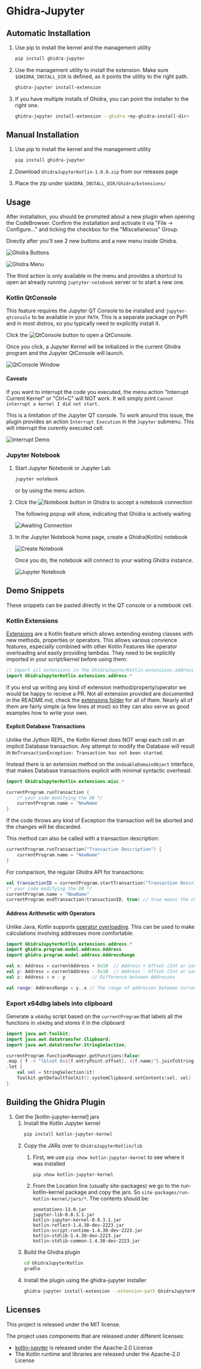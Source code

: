 # Ghidra-Jupyter

## Automatic Installation

1. Use pip to install the kernel and the management utility
    
    ```bash
   pip install ghidra-jupyter
    ```
   
2. Use the management utility to install the extension.
   Make sure `$GHIDRA_INSTALL_DIR` is defined,
   as it points the utility to the right path.

    ```bash
    ghidra-jupyter install-extension
   ```
   
3. If you have multiple installs of Ghidra,
   you can point the installer to the right one.
   
   ```bash
   ghidra-jupyter install-extension --ghidra <my-ghidra-install-dir>
   ```
   
## Manual Installation

1. Use pip to install the kernel and the management utility
    
    ```bash
   pip install ghidra-jupyter
    ```
   
2. Download `GhidraJupyterKotlin-1.0.0.zip` from our releases page
3. Place the zip under `$GHIDRA_INSTALL_DIR/Ghidra/Extensions/`
   
## Usage

After installation, you should be prompted about a new plugin when opening the CodeBrowser. Confirm the installation and activate it via "File -> Configure..." and ticking the checkbox for the "Miscellaneous" Group.

Directly after you'll see 2 new buttons and a new menu inside Ghidra.

![Ghidra Buttons](resources/readme/buttons.png)

![Ghidra Menu](resources/readme/menu.png)


The third action is only available in the menu and provides a shortcut
to open an already running `juptyter-notebook` server or to start a new one.


### Kotlin QtConsole

This feature requires the Jupyter QT Console to be installed and `jupyter-qtconsole` to be available in your `PATH`. This is a separate package on PyPI and in most distros, so you typically need to explicitly install it.

Click the ![QtConsole] button to open a QtConsole.

Once you click, a Jupyter Kernel will be initialized in the current Ghidra program
and the Jupyter QtConsole will launch.

![QtConsole Window](resources/readme/qtconsole_window.png)

#### Caveats

If you want to interrupt the code you executed, the menu action "Interrupt Current Kernel" or "Ctrl+C" will NOT work. It will simply print `Cannot interrupt a kernel I did not start.`

This is a limitation of the Jupyter QT console. To work around this issue, the plugin provides an action `Interrupt Execution` in the `Jupyter` submenu. This will interrupt the curently executed cell:

![Interrupt Demo](resources/readme/interrupt_demo.png)


### Jupyter Notebook

1. Start Jupyter Notebook or Jupyter Lab
   
   ```bash
   jupyter notebook
   ```
   
   or by using the menu action.

2. Click the ![Notebook] button in Ghidra to accept a notebook connection

   The following popup will show, indicating that Ghidra is actively waiting

   ![Awaiting Connection](resources/readme/waiting.png)

3. In the Jupyter Notebook home page, create a Ghidra(Kotlin) notebook

   ![Create Notebook](resources/readme/create_notebook.png)

   Once you do, the notebook will connect to your waiting Ghidra instance.
   
   ![Jupyter Notebook](resources/readme/notebook_view.png)

[QtConsole]:resources/readme/qtconsole.png
[Notebook]:resources/readme/notebook.png

## Demo Snippets

These snippets can be pasted directly in the QT console or a notebook cell.

### Kotlin Extensions

[Extensions](https://kotlinlang.org/docs/extensions.html#extensions-are-resolved-statically) are a Kotlin feature which allows extending existing classes with new methods, properties or operators. This allows various convience features, especially combined with other Kotlin Features like operator overloading and easily providing lambdas. They need to be explicitly imported in your script/kernel before using them:

```kotlin
// Import all extensions in the GhidraJupyterKotlin.extensions.address package
import GhidraJupyterKotlin.extensions.address.*
```

If you end up writing any kind of extension method/property/operator we would be happy to recieve a PR.
Not all extension provided are documented in the README.md, check the [extensions folder](./GhidraJupyterKotlin/src/main/java/GhidraJupyterKotlin/extensions) for all of them. Nearly all of them are fairly simple (a few lines at most) so they can also serve as good examples how to write your own.

#### Explicit Database Transactions

Unlike the Jython REPL, the Kotlin Kernel does NOT wrap each cell in an implicit Database transaction. Any attempt to modify the Database will result in `NoTransactionException: Transaction has not been started`.

Instead there is an extension method on the `UndoableDomainObject` interface, that makes Database transactions explicit with minimal syntactic overhead:

```kotlin
import GhidraJupyterKotlin.extensions.misc.*

currentProgram.runTransaction {
	/* your code modifying the DB */
	currentProgram.name = "NewName
}
```

If the code throws any kind of Exception the transaction will be aborted and the changes will be discarded.

This method can also be called with a transaction description:
```kotlin
currentProgram.runTransaction("Transaction Description") {
	currentProgram.name = "NewName"
}
```

For comparison, the regular Ghidra API for transactions:
```kotlin
val transactionID = currentProgram.startTransaction("Transaction Description")
/* your code modifying the DB */
currentProgram.name = "NewName"
currentProgram.endTransaction(transactionID, true) // true means the changes should be commited to the DB
```



#### Address Arithmetic with Operators

Unlike Java, Kotlin supports [operator overloading](https://kotlinlang.org/docs/operator-overloading.html). This can be used to make calculations involving addresses more comfortable:

```kotlin
import GhidraJupyterKotlin.extensions.address.*
import ghidra.program.model.address.Address
import ghidra.program.model.address.AddressRange

val x: Address = currentAddress + 0x10  // Address + Offset (Int or Long)
val y: Address = currentAddress - 0x10  // Address - Offset (Int or Long)
val z: Address = x - y 			// Difference between Addresses

val range: AddressRange = y..x // The range of addresses between currentAddress-0x10 and currentAddress+0x10

```

### Export x64dbg labels into clipboard

Generate a `x64dbg` script based on the `currentProgram` that labels all the functions in `x64dbg` and stores it in the clipboard

```kotlin
import java.awt.Toolkit;
import java.awt.datatransfer.Clipboard;
import java.awt.datatransfer.StringSelection;

currentProgram.functionManager.getFunctions(false)
.map { f -> "lblset 0x${f.entryPoint.offset}, ${f.name}"}.joinToString("\n")
.let { 
    val sel = StringSelection(it)
    Toolkit.getDefaultToolkit().systemClipboard.setContents(sel, sel)
}
```


## Building the Ghidra Plugin

1. Get the [kotlin-jupyter-kernel] jars
   1. Install the Kotlin Jupyter kernel
      ```bash
      pip install kotlin-jupyter-kernel
      ```
   2. Copy the JARs over to `GhidraJupyterKotlin/lib`
      1. First, we use `pip show kotlin-jupyter-kernel` to see where it was installed
         ```bash
         pip show kotlin-jupyter-kernel
         ```
      
      2. From the Location line (usually site-packages) we go to the run-kotlin-kernel package and copy the jars.
         So `site-packages/run-kotlin-kernel/jars/*`. The contents should be:
         ```text
         annotations-13.0.jar
         jupyter-lib-0.8.3.1.jar
         kotlin-jupyter-kernel-0.8.3.1.jar
         kotlin-reflect-1.4.30-dev-2223.jar
         kotlin-script-runtime-1.4.30-dev-2223.jar
         kotlin-stdlib-1.4.30-dev-2223.jar
         kotlin-stdlib-common-1.4.30-dev-2223.jar
         ```
   3. Build the Ghidra plugin
      ```bash
      cd GhidraJupyterKotlin
      gradle
      ```
   4. Install the plugin using the ghidra-jupyter installer
      ```bash
      ghidra-jupyter install-extension --extension-path GhidraJupyterKotlin/dist/<today's-zip-file>
      ```
      
## Licenses

This project is released under the MIT license.

The project uses components that are released under different licenses:

- [kotlin-jupyter](https://github.com/Kotlin/kotlin-jupyter) is released under the Apache-2.0 License
- The Kotlin runtime and libraries are released under the Apache-2.0 License
